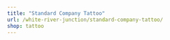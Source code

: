 ```yaml
---
title: "Standard Company Tattoo"
url: /white-river-junction/standard-company-tattoo/
shop: tattoo
---
```

